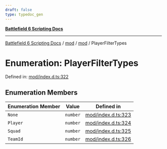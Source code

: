 ```yaml
---
draft: false
type: typedoc_gen
---
```


[**Battlefield 6 Scripting Docs**](../../../_index.md)

***

[Battlefield 6 Scripting Docs](../../../_index.md) / [mod](../../_index.md) / [mod](../_index.md) / PlayerFilterTypes

# Enumeration: PlayerFilterTypes

Defined in: [mod/index.d.ts:322](https://github.com/battlefield-portal-community/portal-docs/blob/6d87e21c5922a3efb03c634dbe98e5fe6e797672/generators/santiago/mod/index.d.ts#L322)

## Enumeration Members

| Enumeration Member | Value | Defined in |
| ------ | ------ | ------ |
| <a id="none"></a> `None` | `number` | [mod/index.d.ts:323](https://github.com/battlefield-portal-community/portal-docs/blob/6d87e21c5922a3efb03c634dbe98e5fe6e797672/generators/santiago/mod/index.d.ts#L323) |
| <a id="player"></a> `Player` | `number` | [mod/index.d.ts:324](https://github.com/battlefield-portal-community/portal-docs/blob/6d87e21c5922a3efb03c634dbe98e5fe6e797672/generators/santiago/mod/index.d.ts#L324) |
| <a id="squad"></a> `Squad` | `number` | [mod/index.d.ts:325](https://github.com/battlefield-portal-community/portal-docs/blob/6d87e21c5922a3efb03c634dbe98e5fe6e797672/generators/santiago/mod/index.d.ts#L325) |
| <a id="teamid"></a> `TeamId` | `number` | [mod/index.d.ts:326](https://github.com/battlefield-portal-community/portal-docs/blob/6d87e21c5922a3efb03c634dbe98e5fe6e797672/generators/santiago/mod/index.d.ts#L326) |
